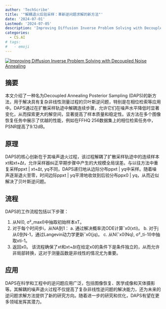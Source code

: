 ```yaml
---
author: 'TechScribe'
title: '"解耦退火后验采样：革新逆问题求解的新方法"'
date: '2024-07-01'
Lastmod: '2024-07-05'
description: 'Improving Diffusion Inverse Problem Solving with Decoupled Noise Annealing'
categories:
  - CS.AI
# tags:
#   - emoji
---
```


[![Improving Diffusion Inverse Problem Solving with Decoupled Noise Annealing](https://arxiv-research-1301205113.cos.ap-guangzhou.myqcloud.com/images/2407.01521v1.pdf_0.jpg)](https://arxiv.org/abs/2407.01521v1)

## 摘要

本文介绍了一种名为Decoupled Annealing Posterior Sampling (DAPS)的新方法，用于解决具有复杂非线性测量过程的贝叶斯逆问题，特别是在相位检索等应用中。DAPS通过在扩散采样轨迹中解耦连续步骤，允许它们在噪声水平降低时显著变化，从而探索更大的解空间，显著提高了样本质量和稳定性。该方法在多个图像恢复任务中展示了优越的性能，例如在FFHQ 256数据集上的相位检索任务中，PSNR提高了9.12dB。<!--more-->

## 原理

DAPS的核心创新在于其噪声退火过程，该过程解耦了扩散采样轨迹中的连续样本xt和xt+∆t，允许采样器纠正早期步骤中产生的大规模全局误差。与以往方法中重复采样ppxt | xt+∆t, yq不同，DAPS递归地从边际分布ppxt | yq中采样。随着噪声逐渐退火至零，时间边际ppxt | yq平滑地收敛到后验分布ppx0 | yq，从而近似解决了贝叶斯逆问题。

## 流程

DAPS的工作流程包括以下步骤：
1. 从N(0, σ²_maxI)中抽取初始样本xT。
2. 对于每个时间步i，从NA到1：
   a. 通过解决概率流ODE计算ˆx0(xti)。
   b. 对于j从0到N-1，通过Langevin动力学更新ˆx0(jq)。
   c. 从N(ˆx0(Nq), σ²_ti-1I)中抽取xti-1。
3. 返回x0。
该流程确保了xt和xt+∆t在给定x0的条件下是条件独立的，从而允许非局部转换，这对于测量函数是非线性的情况尤为重要。

## 应用

DAPS在科学和工程中的逆问题应用广泛，包括图像恢复、医学成像和天体摄影等。其解耦的噪声退火过程不仅提高了复杂非线性逆问题的解决能力，还为未来的逆问题求解方法提供了新的研究方向。随着进一步的研究和优化，DAPS有望在更多领域发挥其潜力。